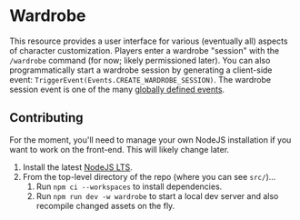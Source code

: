 # Wardrobe

This resource provides a user interface for various (eventually all) aspects of character customization. Players enter a wardrobe "session" with the `/wardrobe` command (for now; likely permissioned later). You can also programmatically start a wardrobe session by generating a client-side event: `TriggerEvent(Events.CREATE_WARDROBE_SESSION)`. The wardrobe session event is one of the many [globally defined events](https://github.com/openmailbox/tsrp-fivem/blob/main/src/common/shared/events.lua).

## Contributing

For the moment, you'll need to manage your own NodeJS installation if you want to work on the front-end. This will likely change later.

1. Install the latest [NodeJS LTS](https://nodejs.org/en/).
1. From the top-level directory of the repo (where you can see `src/`)...
    1. Run `npm ci --workspaces` to install dependencies.
    1. Run `npm run dev -w wardrobe` to start a local dev server and also recompile changed assets on the fly.

